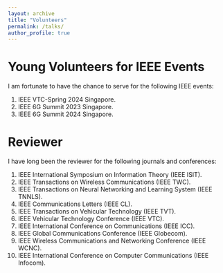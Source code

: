 ```yaml
---
layout: archive
title: "Volunteers"
permalink: /talks/
author_profile: true
---
```


Young Volunteers for IEEE Events
======
I am fortunate to have the chance to serve for the following IEEE events:
1. IEEE VTC-Spring 2024 Singapore.
2. IEEE 6G Summit 2023 Singapore.
3. IEEE 6G Summit 2024 Singapore.

Reviewer
======
I have long been the reviewer for the following journals and conferences:
1. IEEE International Symposium on Information Theory (IEEE ISIT).
2. IEEE Transactions on Wireless Communications (IEEE TWC).
3. IEEE Transactions on Neural Networking and Learning System (IEEE TNNLS).
4. IEEE Communications Letters (IEEE CL).
5. IEEE Transactions on Vehicular Technology (IEEE TVT).
6. IEEE Vehicular Technology Conference (IEEE VTC).
7. IEEE International Conference on Communications (IEEE ICC).
8. IEEE Global Communications Conference (IEEE Globecom).
9. IEEE Wireless Communications and Networking Conference (IEEE WCNC).
10. IEEE International Conference on Computer Communications (IEEE Infocom).

  



